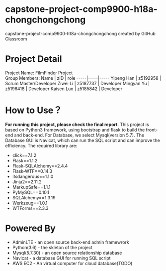 # capstone-project-comp9900-h18a-chongchongchong
capstone-project-comp9900-h18a-chongchongchong created by GitHub Classroom
# Project Detail
Project Name: FilmFinder Project<br>
Group Members: 
Name | zID | role
-----|-----|-----
Yipeng Han | z5192958 | Scrum Master/Developer
Ziwei Li | z5187737 | Developer
Mingyan Yu | z5196418 | Developer
Kaisen Luo | z5185842 | Developer
# How to Use？
**For running this project, please check the final report**.
This project is based on Python3 framework, using bootstrap and flask to build the front-end and back-end. For Database, we select Mysql(version 5.7). The Database GUI is Navicat, which can run the SQL script and can improve the efficiency. The required library are:
+ click==7.1.2
+ Flask==1.1.2
+ Flask-SQLAlchemy==2.4.4
+ Flask-WTF==0.14.3
+ itsdangerous==1.1.0
+ Jinja2==2.11.2
+ MarkupSafe==1.1.1
+ PyMySQL==0.10.1
+ SQLAlchemy==1.3.19
+ Werkzeug==1.0.1
+ WTForms==2.3.3
# Powered By
+ AdminLTE - an open source back-end admin framewrork
+ Python(3.6) - the skleton of the project
+ Mysql(5.7.30) - an open source relationship database
+ Navicat - a database GUI for running SQL script
+ AWS EC2 - An virtual computer for cloud database(TODO)
